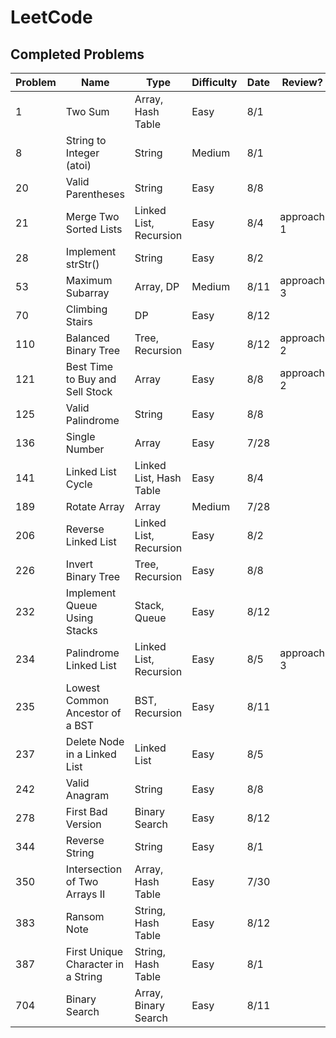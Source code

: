 # LeetCode

## Completed Problems

| Problem   | Name                               | Type                    | Difficulty | Date        | Review?    |
| --------- | ---------------------------------- | ----------------------- | ---------- | ----------- | ---------- |
| 1         | Two Sum                            | Array, Hash Table       | Easy       | 8/1         |            |
| 8         | String to Integer (atoi)           | String                  | Medium     | 8/1         |            |
| 20        | Valid Parentheses                  | String                  | Easy       | 8/8         |            |
| 21        | Merge Two Sorted Lists             | Linked List, Recursion  | Easy       | 8/4         | approach 1 |
| 28        | Implement strStr()                 | String                  | Easy       | 8/2         |            |
| 53        | Maximum Subarray                   | Array, DP               | Medium     | 8/11        | approach 3 |
| 70        | Climbing Stairs                    | DP                      | Easy       | 8/12        |            |
| 110       | Balanced Binary Tree               | Tree, Recursion         | Easy       | 8/12        | approach 2 |
| 121       | Best Time to Buy and Sell Stock    | Array                   | Easy       | 8/8         | approach 2 |
| 125       | Valid Palindrome                   | String                  | Easy       | 8/8         |            |
| 136       | Single Number                      | Array                   | Easy       | 7/28        |            |
| 141       | Linked List Cycle                  | Linked List, Hash Table | Easy       | 8/4         |            |
| 189       | Rotate Array                       | Array                   | Medium     | 7/28        |            |
| 206       | Reverse Linked List                | Linked List, Recursion  | Easy       | 8/2         |            |
| 226       | Invert Binary Tree                 | Tree, Recursion         | Easy       | 8/8         |            |
| 232       | Implement Queue Using Stacks       | Stack, Queue            | Easy       | 8/12        |            |
| 234       | Palindrome Linked List             | Linked List, Recursion  | Easy       | 8/5         | approach 3 |
| 235       | Lowest Common Ancestor of a BST    | BST, Recursion          | Easy       | 8/11        |            |
| 237       | Delete Node in a Linked List       | Linked List             | Easy       | 8/5         |            |
| 242       | Valid Anagram                      | String                  | Easy       | 8/8         |            |
| 278       | First Bad Version                  | Binary Search           | Easy       | 8/12        |            |
| 344       | Reverse String                     | String                  | Easy       | 8/1         |            |
| 350       | Intersection of Two Arrays II      | Array, Hash Table       | Easy       | 7/30        |            |
| 383       | Ransom Note                        | String, Hash Table      | Easy       | 8/12        |            |
| 387       | First Unique Character in a String | String, Hash Table      | Easy       | 8/1         |            |
| 704       | Binary Search                      | Array, Binary Search    | Easy       | 8/11        |            |